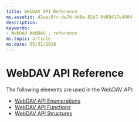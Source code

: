 ```yaml
---
title: WebDAV API Reference
ms.assetid: d3aac8fc-de7d-4d8e-82d7-0d89417c4404
description: 
keywords:
- WebDAV WebDAV , reference
ms.topic: article
ms.date: 05/31/2018
---
```


# WebDAV API Reference

The following elements are used in the WebDAV API:

-   [WebDAV API Enumerations](webdav-api-enumerations.md)
-   [WebDAV API Functions](webdav-api-functions.md)
-   [WebDAV API Structures](webdav-api-structures.md)

 

 





